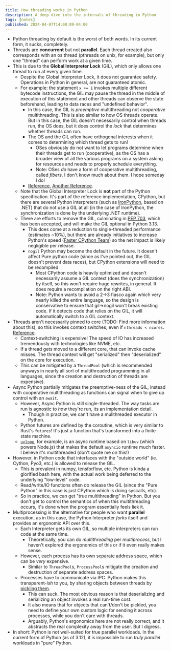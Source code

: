 ```yaml
---
title: How threading works in Python
description: A deep dive into the internals of threading in Python
tags: [notes]
published: 2024-04-07T14:08:09-04:00
---
```


- Python threading by default is the worst of both words. In its current form, it sucks, completely.
- Threads are **concurrent** but not **parallel**. Each thread created also corresponds with an os thread (pthreads on unix, for example), but only one "thread" can perform work at a given time.
- This is due to the **Global Interpreter Lock** (GIL), which only allows one thread to run at every given time.
  - Despite the Global Interpreter Lock, it does not guarantee safety. Operations in Python in general, are not guaranteed atomic.
  - For example: the statement `x += 1` invokes multiple different bytecode instructions, the GIL may pause the thread in the middle of execution of this statement and other threads can observe the state beforehand, leading to data races and "undefined behavior".
    - In this case, the GIL is _preemptive_ multithreading not _cooperative_ multithreading. This is also similar to how OS threads operate. But in this case, the GIL doesn't necessarily control when threads run, the OS does, but it does control the _lock_ that determines whether threads can run.
    - The OS and the GIL often have orthogonal interests when it comes to determining which thread gets to run!
      - OSes obviously do not want to let programs determine when their threads get to run (cooperative), as the OS has a broader view of all the various programs on a system asking for resources and needs to properly schedule everything.
      - Note: OSes _do_ have a form of cooperative multithreading, called _fibers_. I don't know much about them. I hope someday I do!
    - [Reference](https://stackoverflow.com/questions/33352298/how-does-python-handle-thread-locking-context-switching), [Another Reference](https://verdagon.dev/blog/python-data-races).
  - Note that the Global Interpreter Lock is **not** part of the Python specification. It's part of the reference implementation, CPython, but there are several Python interpreters (such as [IronPython](https://github.com/IronLanguages/ironpython3), based on .NET) that do not use a GIL at all (in the case of IronPython, the synchronization is done by the underlying .NET runtime).
  - There are efforts to remove the GIL, culminating in [PEP 703](https://peps.python.org/pep-0703/), which has been accepted, and will make the GIL optional in Python 3.13.
    - This does come at a reduction to single-threaded performance (estimates ~10%), but there are already initiatives to increase Python's speed ([Faster CPython Team](https://devblogs.microsoft.com/python/python-311-faster-cpython-team/)) so the net impact is likely negligible per release.
    - `nogil` Python may become the default in the future. It doesn't affect Pure python code (since as I've pointed out, the GIL doesn't prevent data races), but CPython extensions will need to be recompiled.
      - Most CPython code is heavily optimized and doesn't necessarily assume a GIL context (does the synchronization) by itself, so this won't require huge rewrites, in general. It does require a recompilation on the right ABI.
      - Note: Python wants to avoid a 2->3 fiasco again which very nearly killed the entire language, so the design is conservative to ensure that gil->nogil won't break existing code. If it detects code that relies on the GIL, it will automatically switch to a GIL context.
- Threads aren't necessarily pinned to core (TODO: Find more information about this), so this invokes context switches, even if `nthreads < ncores`. [Reference](https://discuss.python.org/t/python-context-switching-how-is-it-done/8635).
  - Context-switching is expensive! The speed of IO has increased tremendously with technologies like NVME, etc.
  - If a thread gets moved to a different core, that can invoke cache misses. The thread context will get "serialized" then "deserialized" on the core for execution.
  - This can be mitigated by a `ThreadPool` (which is recommended anyways in nearly all sort of multithreaded programming in all languages, since the creation and destruction of threads are expensive).
- Async Python partially mitigates the preemptive-ness of the GIL, instead with cooperative multithreading as functions can signal when to give up control with an `await`.
  - However, Async Python is still single-threaded. The way tasks are run is agnostic to _how_ they're run, its an implementation detail.
    - Though in practice, we can't have a mulithreaded executor in Python.
  - Python futures are defined by the coroutine, which is very similar to Rust's `futures`! It's just a function that's transformed into a finite state machine.
  - [`uvloop`](https://github.com/MagicStack/uvloop), for example, is an async runtime based on `libuv` (which powers Node.js) that makes the default `asyncio` runtime much faster. I believe it's multithreaded (don't quote me on this!)
- However, in Python code that interfaces with the "outside world" (ie. Cython, Pyo3, etc.) is allowed to release the GIL.
  - This is prevalent in numpy, tensforflow, etc. Python is kinda a glorified bash here, with the actual work being deferred to the underlying "low-level" code.
  - Read/write/IO functions often do release the GIL (since the "Pure Python" in this case is just CPython which is doing syscalls, etc).
  - So in practice, we can get "true multithreading" in Python. But you don't get to control the semantics of when this multithreading occurs, it's done when the program essentially feels liek it.
- Multiprocessing is the alternative for people who want **parallel** execution, as in this case, the Python Interpreter _forks_ itself and provides an ergonomic API over this.
  - Each Interpreter gets its own GIL, so multiple interpreters can run code at the same time.
    - Theoretically, you can do _multithreading_ per _multiprocess_, but I haven't explored the ergonomics of this or if it even really makes sense.
  - However, each process has its own separate address space, which can be _very_ expensive.
    - Similar to `ThreadPool`s, `ProcessPool`s mitigate the creation and destruction of separate address spaces.
  - Processes have to communicate via IPC. Python makes this transparent-_ish_ to you, by sharing objects between threads by [pickling them](https://laszukdawid.com/blog/2017/12/13/multiprocessing-in-python-all-about-pickling/).
    - This can suck. The most obvious reason is that deserializing and serializing an object invokes a real run-time cost.
    - It also means that for objects that can't/don't be pickled, you need to define your own custom logic for sending it across processes, while you don't care with threads.
    - Arguably, Python's ergonomics here are not really correct, and it abstracts the real complexity away from the user. But I digress.
- In short: Python is not well-suited for true parallel workloads. In the current form of Python (as of 3.12), it is impossible to run _truly parallel_ workloads in "pure" Python.
